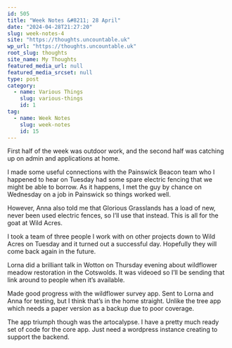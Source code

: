 ```yaml
---
id: 505
title: "Week Notes &#8211; 28 April"
date: "2024-04-28T21:27:20"
slug: week-notes-4
site: "https://thoughts.uncountable.uk"
wp_url: "https://thoughts.uncountable.uk"
root_slug: thoughts
site_name: My Thoughts
featured_media_url: null
featured_media_srcset: null
type: post
category:
  - name: Various Things
    slug: various-things
    id: 1
tag:
  - name: Week Notes
    slug: week-notes
    id: 15
---
```



<p>First half of the week was outdoor work, and the second half was catching up on admin and applications at home.</p>



<p>I made some useful connections with the Painswick Beacon team who I happened to hear on Tuesday had some spare electric fencing that we might be able to borrow.  As it happens, I met the guy by chance on Wednesday on a job in Painswick so things worked well.</p>



<p>However, Anna also told me that Glorious Grasslands has a load of new, never been used electric fences, so I&#8217;ll use that instead.  This is all for the goat at Wild Acres.</p>



<p>I took a team of three people I work with on other projects down to Wild Acres on Tuesday and it turned out a successful day.  Hopefully they will come back again in the future.</p>



<p>Lorna did a brilliant talk in Wotton on Thursday evening about wildflower meadow restoration in the Cotswolds.  It was videoed so I&#8217;ll be sending that link around to people when it&#8217;s available.</p>



<p>Made good progress with the wildflower survey app.  Sent to Lorna and Anna for testing, but I think that&#8217;s in the home straight.  Unlike the tree app which needs a paper version as a backup due to poor coverage.</p>



<p>The app triumph though was the artocalypse.  I have a pretty much ready set of code for the core app.  Just need a wordpress instance creating to support the backend.  </p>
